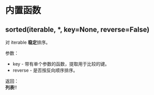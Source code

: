 # 内置函数

## sorted(iterable, *, key=None, reverse=False)
对 iterable **稳定**排序。  

参数：  
- key - 带有单个参数的函数，提取用于比较的键。  
- reverse - 是否按反向顺序排序。  

返回：  
**列表**!!  
